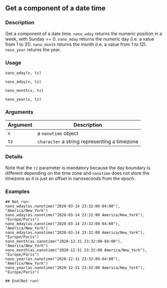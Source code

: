 ## Get a component of a date time

### Description

Get a component of a date time. `nano_wday` returns the numeric position
in a week, with Sunday == 0. `nano_mday` returns the numeric day (i.e. a
value from 1 to 31). `nano_month` returns the month (i.e. a value from 1
to 12). `nano_year` returns the year.

### Usage

    nano_wday(x, tz)

    nano_mday(x, tz)

    nano_month(x, tz)

    nano_year(x, tz)

### Arguments

| Argument | Description                                  |
|----------|----------------------------------------------|
| `x`      | a `nanotime` object                          |
| `tz`     | `character` a string representing a timezone |

### Details

Note that the `tz` parameter is mandatory because the day boundary is
different depending on the time zone and `nanotime` does not store the
timezone as it is just an offset in nanoseconds from the epoch.

### Examples

    ## Not run: 
    nano_wday(as.nanotime("2020-03-14 23:32:00-04:00"), "America/New_York")
    nano_wday(as.nanotime("2020-03-14 23:32:00 America/New_York"), "Europe/Paris")
    nano_mday(as.nanotime("2020-03-14 23:32:00-04:00"), "America/New_York")
    nano_mday(as.nanotime("2020-03-14 23:32:00 America/New_York"), "Europe/Paris")
    nano_month(as.nanotime("2020-12-31 23:32:00-04:00"), "America/New_York")
    nano_month(as.nanotime("2020-12-31 23:32:00 America/New_York"), "Europe/Paris")
    nano_year(as.nanotime("2020-12-31 23:32:00-04:00"), "America/New_York")
    nano_year(as.nanotime("2020-12-31 23:32:00 America/New_York"), "Europe/Paris")

    ## End(Not run)
